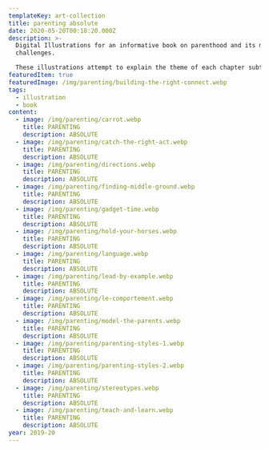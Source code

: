 ```yaml
---
templateKey: art-collection
title: parenting absolute
date: 2020-05-20T00:18:20.000Z
description: >-
  Digital Illustrations for an informative book on parenthood and its many
  challenges.

  These illustrations attempt to explain the theme of each chapter subtly using body language, form, text and symbolism and are void of facial expressions.
featuredItem: true
featuredImage: /img/parenting/building-the-right-connect.webp
tags:
  - illustration
  - book
content:
  - image: /img/parenting/carrot.webp
    title: PARENTING
    description: ABSOLUTE
  - image: /img/parenting/catch-the-right-act.webp
    title: PARENTING
    description: ABSOLUTE
  - image: /img/parenting/directions.webp
    title: PARENTING
    description: ABSOLUTE
  - image: /img/parenting/finding-middle-ground.webp
    title: PARENTING
    description: ABSOLUTE
  - image: /img/parenting/gadget-time.webp
    title: PARENTING
    description: ABSOLUTE
  - image: /img/parenting/hold-your-horses.webp
    title: PARENTING
    description: ABSOLUTE
  - image: /img/parenting/language.webp
    title: PARENTING
    description: ABSOLUTE
  - image: /img/parenting/lead-by-example.webp
    title: PARENTING
    description: ABSOLUTE
  - image: /img/parenting/le-comportement.webp
    title: PARENTING
    description: ABSOLUTE
  - image: /img/parenting/model-the-parents.webp
    title: PARENTING
    description: ABSOLUTE
  - image: /img/parenting/parenting-styles-1.webp
    title: PARENTING
    description: ABSOLUTE
  - image: /img/parenting/parenting-styles-2.webp
    title: PARENTING
    description: ABSOLUTE
  - image: /img/parenting/stereotypes.webp
    title: PARENTING
    description: ABSOLUTE
  - image: /img/parenting/teach-and-learn.webp
    title: PARENTING
    description: ABSOLUTE
year: 2019-20
---
```

